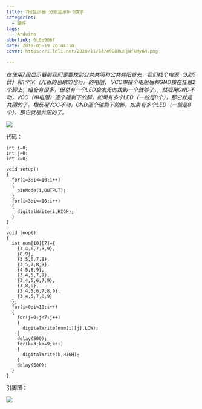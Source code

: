 ```yaml
---
title: 7段显示器 分别显示0-9数字
categories:
  - 硬件
tags:
  - Arduino
abbrlink: 6c5e986f
date: 2019-05-19 20:44:10
cover: https://i.loli.net/2020/11/14/e9GO8uHjWfkMy6N.png

---
```


 *在使用7段显示器前我们需要找到公共共阴和公共共阳首先，我们找个电源（3到5伏）和1个1K（几百的也欧的也行）的电阻， VCC串接个电阻后和GND接在任意2个脚上，组合有很多，但总有一个LED会发光的找到一个就够了，，然后用GND不动，VCC（串电阻）逐个碰剩下的脚，如果有多个LED（一般是8个），那它就是共阴的了。相反用VCC不动，GND逐个碰剩下的脚，如果有多个LED（一般是8个），那它就是共阳的了。*
<!--more-->
![](https://i.loli.net/2020/11/14/PrKAxd1BI8t9X4s.png)

代码：

    int i=0;
    int j=0;
    int k=0;
    
    void setup()
    {
      for(i=3;i<=10;i++)
      {
        pinMode(i,OUTPUT);
      }
      for(i=3;i<=10;i++)
      {
        digitalWrite(i,HIGH);
      }
    }
    
    void loop()
    {
      int num[10][7]={
        {3,4,6,7,8,9},
        {8,9},
        {3,5,6,7,8},
        {3,5,7,8,9},
        {4,5,8,9},
        {3,4,5,7,9},
        {3,4,5,6,7,9},
        {3,8,9},
        {3,4,5,6,7,8,9},
        {3,4,5,7,8,9}
      };
      for(i=0;i<10;i++)
      {
        for(j=0;j<7;j++)
        {
          digitalWrite(num[i][j],LOW); 
        }
        delay(500);
        for(k=3;k<=9;k++)
        {
          digitalWrite(k,HIGH);
        }
        delay(500);
      }
    }


引脚图：

![](https://i.loli.net/2020/11/14/ZxA6ftvBEJkHmcg.png)
